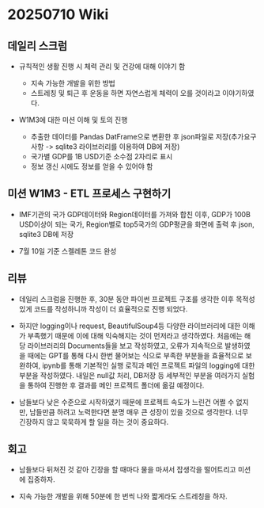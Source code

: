 # 20250710 Wiki

## 데일리 스크럼

- 규칙적인 생활 진행 시 체력 관리 및 건강에 대해 이야기 함
    - 지속 가능한 개발을 위한 방법
    - 스트레칭 및 퇴근 후 운동을 하면 자연스럽게 체력이 오를 것이라고 이야기하였다.

- W1M3에 대한 미션 이해 및 토의 진행
    - 추출한 데이터를 Pandas DatFrame으로 변환한 후 json파일로 저장(추가요구사항 -> sqlite3 라이브러리를 이용하여 DB에 저장)
    - 국가별 GDP를 1B USD기준 소수점 2자리로 표시
    - 정보 갱신 시에도 정보를 얻을 수 있어야 함

## 미션 W1M3 - ETL 프로세스 구현하기

- IMF기관의 국가 GDP데이터와 Region데이터를 가져와 합친 이후, GDP가 100B USD이상이 되는 국가, Region별로 top5국가의 GDP평균을 화면에 출력 후 json, sqlite3 DB에 저장

- 7월 10일 기준 스켈레톤 코드 완성

## 리뷰

- 데일리 스크럼을 진행한 후, 30분 동안 파이썬 프로젝트 구조를 생각한 이후 목적성 있게 코드를 작성하니까 작성이 더 효율적으로 진행 되었다.

- 하지만 logging이나 request, BeautifulSoup4등 다양한 라이브러리에 대한 이해가 부족했기 때문에 이에 대해 익숙해지는 것이 먼저라고 생각하였다. 처음에는 해당 라이브러리의 Documents들을 보고 작성하였고, 오류가 지속적으로 발생하였을 때에는 GPT를 통해 다시 한번 물어보는 식으로 부족한 부분들을 효율적으로 보완하여, ipynb를 통해 기본적인 실행 로직과 메인 프로젝트 파일의 logging에 대한 부분을 작성하였다. 내일은 null값 처리, DB저장 등 세부적인 부분을 여러가지 실험을 통하여 진행한 후 결과를 메인 프로젝트 폴더에 옮길 예정이다.

- 남들보다 낮은 수준으로 시작하였기 때문에 프로젝트 속도가 느린건 어쩔 수 없지만, 남들만큼 하려고 노력한다면 분명 매우 큰 성장이 있을 것으로 생각한다. 너무 긴장하지 않고 묵묵하게 할 일을 하는 것이 중요하다.

## 회고

- 남들보다 뒤쳐진 것 같아 긴장을 할 때마다 물을 마셔서 잡생각을 떨어트리고 미션에 집중하자.

- 지속 가능한 개발을 위해 50분에 한 번씩 나와 짧게라도 스트레칭을 하자.